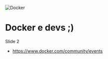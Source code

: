 ![Docker](https://raw.githubusercontent.com/rtancman/dfy/master/workshop/dockerforyou/slides/images/dockerlogo.png)
# Docker e devs ;)

Slide 2
- https://www.docker.com/community/events 
